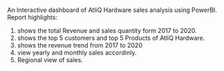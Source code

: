 An Interactive dashboard of AtliQ Hardware sales analysis using PowerBI.
Report highlights:
1. shows the total Revenue and sales quantity form 2017 to 2020.
2. shows the top 5 customers and top 5 Products of AtliQ Hardware.
3. shows the revenue trend from 2017 to 2020
4. view yearly and monthly sales accordinly.
5. Regional view of sales.


